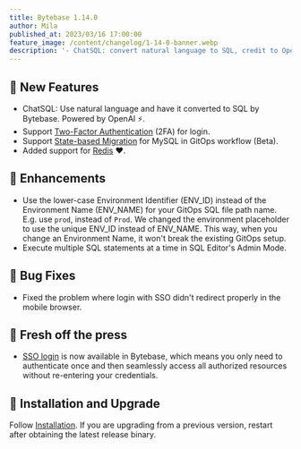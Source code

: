 ```yaml
---
title: Bytebase 1.14.0
author: Mila
published_at: 2023/03/16 17:00:00
feature_image: /content/changelog/1-14-0-banner.webp
description: '- ChatSQL: convert natural language to SQL, credit to OpenAI. - Support 2FA - State-based Migration for MySQL in GitOps workflow. - Support for Redis.'
---
```


## 🚀 New Features

- ChatSQL: Use natural language and have it converted to SQL by Bytebase. Powered by OpenAI ⚡️.
- Support [Two-Factor Authentication](/docs/administration/2fa) (2FA) for login.
- Support [State-based Migration](/docs/change-database/state-based-migration) for MySQL in GitOps workflow (Beta).
- Added support for [Redis](/docs/introduction/supported-databases) ❤️.

## 🎄 Enhancements

- Use the lower-case Environment Identifier (ENV_ID) instead of the Environment Name (ENV_NAME) for your GitOps SQL file path name. E.g. use `prod`, instead of `Prod`. We changed the environment placeholder to use the unique ENV_ID instead of ENV_NAME. This way, when you change an Environment Name, it won't break the existing GitOps setup.
- Execute multiple SQL statements at a time in SQL Editor's Admin Mode.

## 🐞 Bug Fixes

- Fixed the problem where login with SSO didn't redirect properly in the mobile browser.

## 📰 Fresh off the press

- [SSO login](/blog/introducing-single-sign-on-in-bytebase) is now available in Bytebase, which means you only need to authenticate once and then seamlessly access all authorized resources without re-entering your credentials.

## 📕 Installation and Upgrade

Follow [Installation](/docs/get-started/install/overview). If you are upgrading from a previous version, restart after obtaining the latest release binary.
